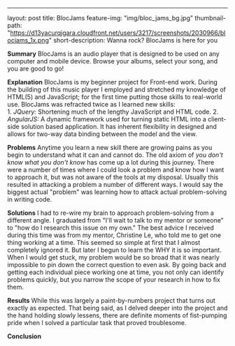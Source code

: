 ---
layout: post
title: BlocJams
feature-img: "img/bloc_jams_bg.jpg"
thumbnail-path: "https://d13yacurqjgara.cloudfront.net/users/3217/screenshots/2030966/blocjams_1x.png"
short-description: Wanna rock?  BlocJams is here for you


__Summary__
BlocJams is an audio player that is designed to be used on any computer and mobile device.  Browse your albums, select your song, and you are good to go!

__Explanation__
BlocJams is my beginner project for Front-end work.  During the building of this music player I employed and stretched my knowledge of HTML(5) and JavaScript; for the first time putting those skills to real-world use.  BlocJams was refracted twice as I learned new skills:   
    1. _JQuery:_   Shortening much of the lengthy JavaScript and HTML code.
    2. _AngularJS:_ A dynamic framework used for turning static HTML into a client-side solution based application.  It has inherent flexibility in designed and allows for two-way data binding between the model and the view.

__Problems__
Anytime you learn a new skill there are growing pains as you begin to understand what it can and cannot do.  The old axiom of _you don't know what you don't know_ has come up a lot during this journey. There were a number of times where I could look a problem and know how I want to approach it, but was not aware of the tools at my disposal.  Usually this resulted in attacking a problem a number of different ways.  I would say the biggest actual "problem" was learning how to attack actual problem-solving in writing code.

__Solutions__
I had to re-wire my brain to approach problem-solving from a different angle.  I graduated from "I'll wait to talk to my mentor or someone" to "how do I research this issue on my own."  The best advice I received during this time was from my mentor, Christine Le, who told me to get one thing working at a time.  This seemed so simple at first that I almost completely ignored it.  But later I begun to learn the WHY it is so important.  When I would get stuck, my problem would be so broad that it was nearly impossible to pin down the correct question to even ask.  By going back and getting each individual piece working one at time, you not only can identify problems quickly, but you narrow the scope of your research in how to fix them.

__Results__
While this was largely a paint-by-numbers project that turns out exactly as expected.  That being said, as I delved deeper into the project and the hand holding slowly lessens, there are definite moments of fist-pumping pride when I solved a particular task that proved troublesome.

__Conclusion__
